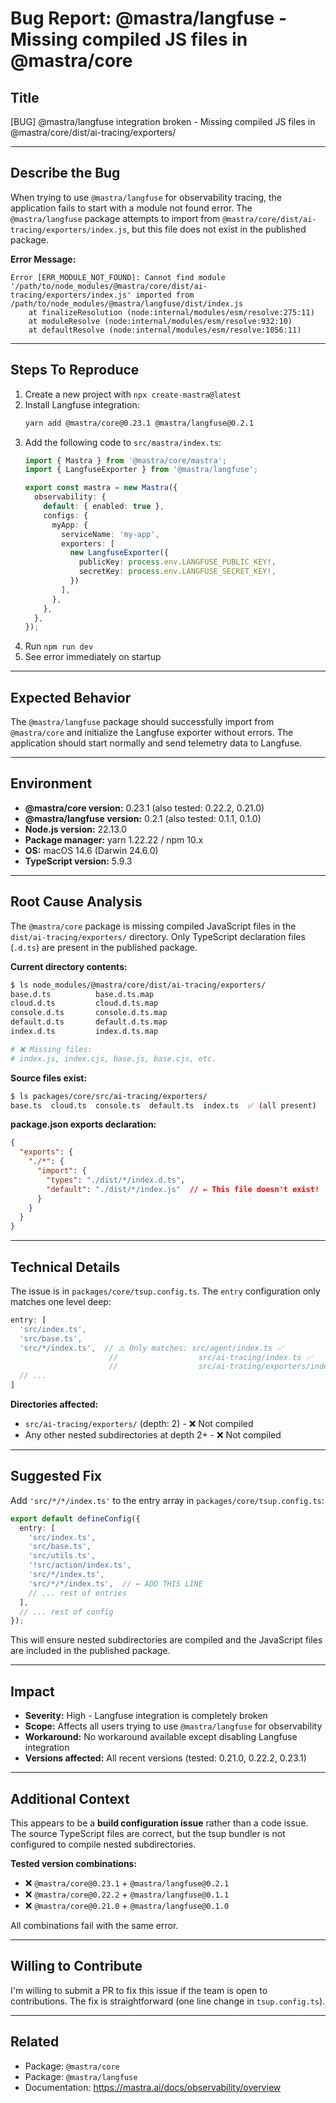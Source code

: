 # Bug Report: @mastra/langfuse - Missing compiled JS files in @mastra/core

## Title
[BUG] @mastra/langfuse integration broken - Missing compiled JS files in @mastra/core/dist/ai-tracing/exporters/

---

## Describe the Bug

When trying to use `@mastra/langfuse` for observability tracing, the application fails to start with a module not found error. The `@mastra/langfuse` package attempts to import from `@mastra/core/dist/ai-tracing/exporters/index.js`, but this file does not exist in the published package.

**Error Message:**
```
Error [ERR_MODULE_NOT_FOUND]: Cannot find module '/path/to/node_modules/@mastra/core/dist/ai-tracing/exporters/index.js' imported from /path/to/node_modules/@mastra/langfuse/dist/index.js
    at finalizeResolution (node:internal/modules/esm/resolve:275:11)
    at moduleResolve (node:internal/modules/esm/resolve:932:10)
    at defaultResolve (node:internal/modules/esm/resolve:1056:11)
```

---

## Steps To Reproduce

1. Create a new project with `npx create-mastra@latest`
2. Install Langfuse integration:
   ```bash
   yarn add @mastra/core@0.23.1 @mastra/langfuse@0.2.1
   ```
3. Add the following code to `src/mastra/index.ts`:
   ```typescript
   import { Mastra } from '@mastra/core/mastra';
   import { LangfuseExporter } from '@mastra/langfuse';

   export const mastra = new Mastra({
     observability: {
       default: { enabled: true },
       configs: {
         myApp: {
           serviceName: 'my-app',
           exporters: [
             new LangfuseExporter({
               publicKey: process.env.LANGFUSE_PUBLIC_KEY!,
               secretKey: process.env.LANGFUSE_SECRET_KEY!,
             })
           ],
         },
       },
     },
   });
   ```
4. Run `npm run dev`
5. See error immediately on startup

---

## Expected Behavior

The `@mastra/langfuse` package should successfully import from `@mastra/core` and initialize the Langfuse exporter without errors. The application should start normally and send telemetry data to Langfuse.

---

## Environment

- **@mastra/core version:** 0.23.1 (also tested: 0.22.2, 0.21.0)
- **@mastra/langfuse version:** 0.2.1 (also tested: 0.1.1, 0.1.0)
- **Node.js version:** 22.13.0
- **Package manager:** yarn 1.22.22 / npm 10.x
- **OS:** macOS 14.6 (Darwin 24.6.0)
- **TypeScript version:** 5.9.3

---

## Root Cause Analysis

The `@mastra/core` package is missing compiled JavaScript files in the `dist/ai-tracing/exporters/` directory. Only TypeScript declaration files (`.d.ts`) are present in the published package.

**Current directory contents:**
```bash
$ ls node_modules/@mastra/core/dist/ai-tracing/exporters/
base.d.ts          base.d.ts.map
cloud.d.ts         cloud.d.ts.map
console.d.ts       console.d.ts.map
default.d.ts       default.d.ts.map
index.d.ts         index.d.ts.map

# ❌ Missing files:
# index.js, index.cjs, base.js, base.cjs, etc.
```

**Source files exist:**
```bash
$ ls packages/core/src/ai-tracing/exporters/
base.ts  cloud.ts  console.ts  default.ts  index.ts  ✅ (all present)
```

**package.json exports declaration:**
```json
{
  "exports": {
    "./*": {
      "import": {
        "types": "./dist/*/index.d.ts",
        "default": "./dist/*/index.js"  // ← This file doesn't exist!
      }
    }
  }
}
```

---

## Technical Details

The issue is in `packages/core/tsup.config.ts`. The `entry` configuration only matches one level deep:

```typescript
entry: [
  'src/index.ts',
  'src/base.ts',
  'src/*/index.ts',  // ⚠️ Only matches: src/agent/index.ts ✅
                      //                  src/ai-tracing/index.ts ✅
                      //                  src/ai-tracing/exporters/index.ts ❌
  // ...
]
```

**Directories affected:**
- `src/ai-tracing/exporters/` (depth: 2) - ❌ Not compiled
- Any other nested subdirectories at depth 2+ - ❌ Not compiled

---

## Suggested Fix

Add `'src/*/*/index.ts'` to the entry array in `packages/core/tsup.config.ts`:

```typescript
export default defineConfig({
  entry: [
    'src/index.ts',
    'src/base.ts',
    'src/utils.ts',
    '!src/action/index.ts',
    'src/*/index.ts',
    'src/*/*/index.ts',  // ← ADD THIS LINE
    // ... rest of entries
  ],
  // ... rest of config
});
```

This will ensure nested subdirectories are compiled and the JavaScript files are included in the published package.

---

## Impact

- **Severity:** High - Langfuse integration is completely broken
- **Scope:** Affects all users trying to use `@mastra/langfuse` for observability
- **Workaround:** No workaround available except disabling Langfuse integration
- **Versions affected:** All recent versions (tested: 0.21.0, 0.22.2, 0.23.1)

---

## Additional Context

This appears to be a **build configuration issue** rather than a code issue. The source TypeScript files are correct, but the tsup bundler is not configured to compile nested subdirectories.

**Tested version combinations:**
- ❌ `@mastra/core@0.23.1` + `@mastra/langfuse@0.2.1`
- ❌ `@mastra/core@0.22.2` + `@mastra/langfuse@0.1.1`
- ❌ `@mastra/core@0.21.0` + `@mastra/langfuse@0.1.0`

All combinations fail with the same error.

---

## Willing to Contribute

I'm willing to submit a PR to fix this issue if the team is open to contributions. The fix is straightforward (one line change in `tsup.config.ts`).

---

## Related

- Package: `@mastra/core`
- Package: `@mastra/langfuse`
- Documentation: https://mastra.ai/docs/observability/overview
